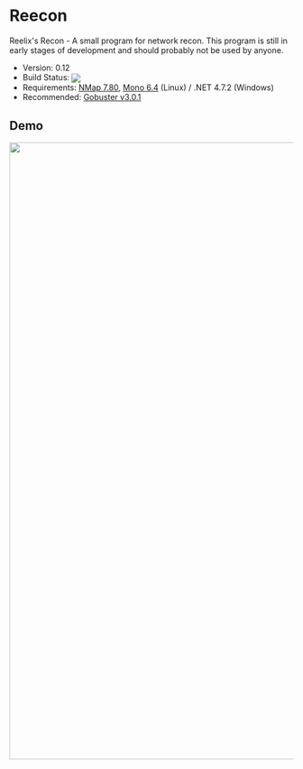 # Reecon

Reelix's Recon - A small program for network recon. This program is still in early stages of development and should probably not be used by anyone.
- Version: 0.12
- Build Status: <img src = "https://travis-ci.com/Reelix/Reecon.svg?branch=master" valign="middle" />
- Requirements: [NMap 7.80](https://nmap.org/download.html), [Mono 6.4](https://www.mono-project.com/download/stable/) (Linux) / .NET 4.7.2 (Windows)
- Recommended: [Gobuster v3.0.1](https://github.com/OJ/gobuster)

Demo
----
<img src = "https://i.imgur.com/0PEURrS.png" width="830" height="1095" />
